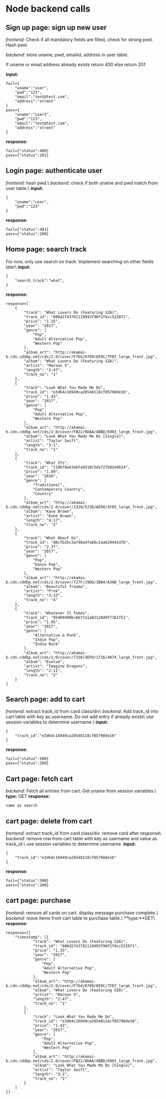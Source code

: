 # Node backend calls

## Sign up page: sign up new user
*frontend:* Check if all mandatory fields are filled, check for strong pwd. Hash pwd.

*backend:* store uname, pwd, emailid, address in user table.

If uname or email address already exists return 400 else return 201

**input:**
```
fail={
    "uname":"user",
    "pwd":"123",
    "email":"test@test.com",
    "address":"street"
}
pass={
    "uname":"user1",
    "pwd":"123",
    "email":"test@test.com",
    "address":"street"
}
```
**response:**
```
fail={"status":400}
pass={"status":201}
```

## Login page: authenticate user
*frontend:* hash pwd.\\
*backend:* check if both uname and pwd match from user table.\\
**input:**
```
{
    "uname":"user",
    "pwd":"123"
}
```
**response:**
```
fail={"status":401}
pass={"status":200}
```

## Home page: search track
For now, only use search on track. Implement searching on other fields later\\
**input:**
```
{
    "search_track":"what",
}
```
**response:**
```
response=[
    {
        "track": "What Lovers Do (Featuring SZA)", 
        "track_id": "606d2f43781119993f90f1f4cc522871",
        "price": "1.35", 
        "year": "2017", 
        "genre": [
            "Pop", 
            "Adult Alternative Pop", 
            "Western Pop"
        ], 
        "album_art": "http://akamai-b.cdn.cddbp.net/cds/2.0/cover/F764/6709/6E9C/7F07_large_front.jpg", 
        "album": "What Lovers Do (Featuring SZA)", 
        "artist": "Maroon 5", 
        "length": "2:47", 
        "track_no": "1"
    }, 
    {
        "track": "Look What You Made Me Do", 
        "track_id": "e3d64c16949ca20548118cf05798de16",
        "price": "1.43", 
        "year": "2017", 
        "genre": [
            "Pop", 
            "Adult Alternative Pop", 
            "Western Pop"
        ], 
        "album_art": "http://akamai-b.cdn.cddbp.net/cds/2.0/cover/FB22/0DAA/4BBD/E903_large_front.jpg", 
        "album": "Look What You Made Me Do [Single]", 
        "artist": "Taylor Swift", 
        "length": "3:1", 
        "track_no": "1"
    }, 
    {
        "track": "What Ifs", 
        "track_id": "1106f8ab3ebfa9318c5da72fb92e8b14",
        "price": "1.89", 
        "year": "2016", 
        "genre": [
            "Traditional", 
            "Contemporary Country", 
            "Country"
        ], 
        "album_art": "http://akamai-b.cdn.cddbp.net/cds/2.0/cover/3320/523D/AE98/5F05_large_front.jpg", 
        "album": "Kane Brown", 
        "artist": "Kane Brown", 
        "length": "4:17", 
        "track_no": "2"
    }, 
    {
        "track": "What About Us", 
        "track_id": "d8cfb2bc3a748a4fa66c2aab2944147b",
        "price": "2.37", 
        "year": "2017", 
        "genre": [
            "Pop", 
            "Dance Pop", 
            "Western Pop"
        ], 
        "album_art": "http://akamai-b.cdn.cddbp.net/cds/2.0/cover/727F/19DD/3B84/A3AB_large_front.jpg", 
        "album": "Beautiful Trauma", 
        "artist": "P!nk", 
        "length": "3:33", 
        "track_no": "4"
    }, 
    {
        "track": "Whatever It Takes", 
        "track_id": "85408490bc6677a1a0212849f7361f51",
        "price": "1.95", 
        "year": "2017", 
        "genre": [
            "Alternative & Punk", 
            "Indie Pop", 
            "Indie Rock"
        ], 
        "album_art": "http://akamai-b.cdn.cddbp.net/cds/2.0/cover/7158/3EFD/1716/4874_large_front.jpg", 
        "album": "Evolve", 
        "artist": "Imagine Dragons", 
        "length": "2:11", 
        "track_no": "2"
    }
]
```

## Search page: add to cart
*frontend:* extract track_id from card class/div\\
*backend:* Add track_id into cart table with key as username. Do not add entry if already exists\\
use session variables to determine username.\\
**input:**
```
{
    "track_id":"e3d64c16949ca20548118cf05798de16"
}
```
**response:**
```
fail={"status":500}
pass={"status":200}
```

## Cart page: fetch cart
*backend:* Fetch all entries from cart. Get uname from session variables.\\
**type:** GET
**response:**
```
same as search
```

## cart page: delete from cart
*frontend:* extract track_id from card class/div. remove card after response\\
*backend:* remove row from cart table with key as username and value as track_id.\\
use session variables to determine username.
**input:**
```
{
    "track_id":"e3d64c16949ca20548118cf05798de16"
}
```
**response:**
```
fail={"status":500}
pass={"status":200}
```
## cart page: purchase
*frontend:* remove all cards on cart. display message purchase complete.\\
*backend:* move items from cart table to purchase table.\\
**type:**GET\\
**response:**
```
response=[{
	"timestamp": [{
			"track": "What Lovers Do (Featuring SZA)",
			"track_id": "606d2f43781119993f90f1f4cc522871",
			"price": "1.35",
			"year": "2017",
			"genre": [
				"Pop",
				"Adult Alternative Pop",
				"Western Pop"
			],
			"album_art": "http://akamai-b.cdn.cddbp.net/cds/2.0/cover/F764/6709/6E9C/7F07_large_front.jpg",
			"album": "What Lovers Do (Featuring SZA)",
			"artist": "Maroon 5",
			"length": "2:47",
			"track_no": "1"
		},
		{
			"track": "Look What You Made Me Do",
			"track_id": "e3d64c16949ca20548118cf05798de16",
			"price": "1.43",
			"year": "2017",
			"genre": [
				"Pop",
				"Adult Alternative Pop",
				"Western Pop"
			],
			"album_art": "http://akamai-b.cdn.cddbp.net/cds/2.0/cover/FB22/0DAA/4BBD/E903_large_front.jpg",
			"album": "Look What You Made Me Do [Single]",
			"artist": "Taylor Swift",
			"length": "3:1",
			"track_no": "1"
		}
	]
}]
```